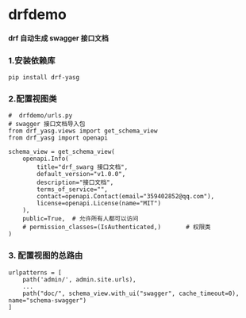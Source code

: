 # drfdemo


#### drf 自动生成 swagger 接口文档
### 1.安装依赖库

```
pip install drf-yasg
```

### 2.配置视图类

```
#  drfdemo/urls.py
# swagger 接口文档导入包
from drf_yasg.views import get_schema_view
from drf_yasg import openapi

schema_view = get_schema_view(
	openapi.Info(
		title="drf_swarg 接口文档",
		default_version="v1.0.0",
		description="接口文档",
		terms_of_service="",
		contact=openapi.Contact(email="359402852@qq.com"),
		license=openapi.License(name="MIT")
	),
	public=True,  # 允许所有人都可以访问
	# permission_classes=(IsAuthenticated,)       # 权限类
)
```
### 3. 配置视图的总路由

```
urlpatterns = [
	path('admin/', admin.site.urls),
    ...
	path("doc/", schema_view.with_ui("swagger", cache_timeout=0), name="schema-swagger")
]
```
